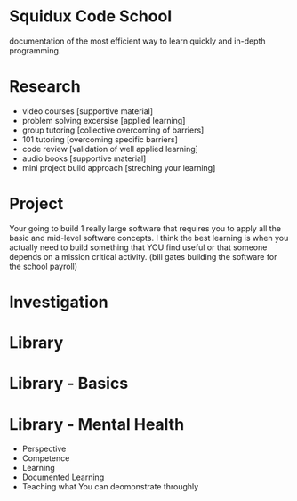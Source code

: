 # Squidux Code School
documentation of the most efficient way to learn quickly and in-depth programming.

# Research
- video courses [supportive material]
- problem solving excersise [applied learning]
- group tutoring [collective overcoming of barriers]
- 101 tutoring [overcoming specific barriers]
- code review [validation of well applied learning]
- audio books [supportive material]
- mini project build approach [streching your learning]

# Project
Your going to build 1 really large software that requires you to apply all the basic and mid-level software concepts.
I think the best learning is when you actually need to build something that YOU find useful or that someone depends on a mission critical activity.
(bill gates building the software for the school payroll)

# Investigation

# Library

# Library - Basics

# Library - Mental Health
- Perspective
- Competence
- Learning
- Documented Learning
- Teaching what You can deomonstrate throughly
